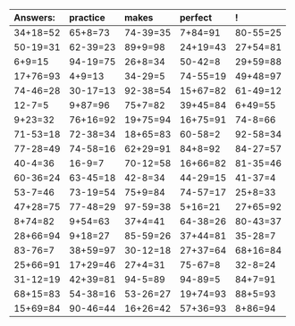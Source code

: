 | Answers: | practice | makes | perfect | ! |
| :--- | :--- | :--- | :--- | :--- |
| 34+18=52 | 65+8=73 | 74-39=35 | 7+84=91 | 80-55=25 | 
| 50-19=31 | 62-39=23 | 89+9=98 | 24+19=43 | 27+54=81 | 
| 6+9=15 | 94-19=75 | 26+8=34 | 50-42=8 | 29+59=88 | 
| 17+76=93 | 4+9=13 | 34-29=5 | 74-55=19 | 49+48=97 | 
| 74-46=28 | 30-17=13 | 92-38=54 | 15+67=82 | 61-49=12 | 
| 12-7=5 | 9+87=96 | 75+7=82 | 39+45=84 | 6+49=55 | 
| 9+23=32 | 76+16=92 | 19+75=94 | 16+75=91 | 74-8=66 | 
| 71-53=18 | 72-38=34 | 18+65=83 | 60-58=2 | 92-58=34 | 
| 77-28=49 | 74-58=16 | 62+29=91 | 84+8=92 | 84-27=57 | 
| 40-4=36 | 16-9=7 | 70-12=58 | 16+66=82 | 81-35=46 | 
| 60-36=24 | 63-45=18 | 42-8=34 | 44-29=15 | 41-37=4 | 
| 53-7=46 | 73-19=54 | 75+9=84 | 74-57=17 | 25+8=33 | 
| 47+28=75 | 77-48=29 | 97-59=38 | 5+16=21 | 27+65=92 | 
| 8+74=82 | 9+54=63 | 37+4=41 | 64-38=26 | 80-43=37 | 
| 28+66=94 | 9+18=27 | 85-59=26 | 37+44=81 | 35-28=7 | 
| 83-76=7 | 38+59=97 | 30-12=18 | 27+37=64 | 68+16=84 | 
| 25+66=91 | 17+29=46 | 27+4=31 | 75-67=8 | 32-8=24 | 
| 31-12=19 | 42+39=81 | 94-5=89 | 94-89=5 | 84+7=91 | 
| 68+15=83 | 54-38=16 | 53-26=27 | 19+74=93 | 88+5=93 | 
| 15+69=84 | 90-46=44 | 16+26=42 | 57+36=93 | 8+86=94 | 
